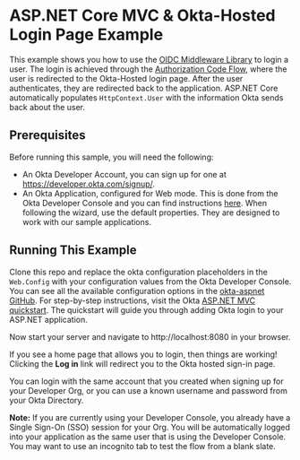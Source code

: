 # ASP.NET Core MVC & Okta-Hosted Login Page Example

This example shows you how to use the [OIDC Middleware Library] to login a user.  The login is achieved through the [Authorization Code Flow], where the user is redirected to the Okta-Hosted login page.  After the user authenticates, they are redirected back to the application. ASP.NET Core automatically populates `HttpContext.User` with the information Okta sends back about the user.


## Prerequisites

Before running this sample, you will need the following:

* An Okta Developer Account, you can sign up for one at https://developer.okta.com/signup/.
* An Okta Application, configured for Web mode. This is done from the Okta Developer Console and you can find instructions [here][OIDC Web Application Setup Instructions].  When following the wizard, use the default properties.  They are designed to work with our sample applications.


## Running This Example

Clone this repo and replace the okta configuration placeholders in the `Web.Config` with your configuration values from the Okta Developer Console. 
You can see all the available configuration options in the [okta-aspnet GitHub](https://github.com/okta/okta-aspnet/blob/master/README.md).
For step-by-step instructions, visit the Okta [ASP.NET MVC quickstart]. The quickstart will guide you through adding Okta login to your ASP.NET application.

Now start your server and navigate to http://localhost:8080 in your browser.

If you see a home page that allows you to login, then things are working!  Clicking the **Log in** link will redirect you to the Okta hosted sign-in page.

You can login with the same account that you created when signing up for your Developer Org, or you can use a known username and password from your Okta Directory.

**Note:** If you are currently using your Developer Console, you already have a Single Sign-On (SSO) session for your Org.  You will be automatically logged into your application as the same user that is using the Developer Console.  You may want to use an incognito tab to test the flow from a blank slate.

[OIDC Middleware Library]: https://github.com/okta/okta-aspnet
[Authorization Code Flow]: https://developer.okta.com/authentication-guide/implementing-authentication/auth-code
[OIDC Web Application Setup Instructions]: https://developer.okta.com/authentication-guide/implementing-authentication/auth-code#1-setting-up-your-application
[ASP.NET MVC quickstart]:https://developer.okta.com/quickstart/#/okta-sign-in-page/dotnet/aspnetcore